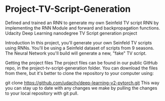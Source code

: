 # Project-TV-Script-Generation
Defined and trained an RNN to generate my own Seinfeld TV script RNN by implementing the RNN Module and forward and backpropagation functions.
Udacity Deep Learning nanodegree TV Script generation project

Introduction In this project, you'll generate your own Seinfeld TV scripts using RNNs. You'll be using a Seinfeld dataset of scripts from 9 seasons. The Neural Network you'll build will generate a new, "fake" TV script.

Getting the project files The project files can be found in our public GitHub repo, in the project-tv-script-generation folder. You can download the files from there, but it's better to clone the repository to your computer using:

git clone https://github.com/udacity/deep-learning-v2-pytorch.git This way you can stay up to date with any changes we make by pulling the changes to your local repository with git pull.
